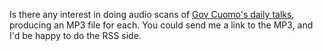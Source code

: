 Is there any interest in doing audio scans of <a href="https://www.c-span.org/person/?andrewcuomo">Gov Cuomo's daily talks</a>, producing an MP3 file for each. You could send me a link to the MP3, and I'd be happy to do the RSS side. 
